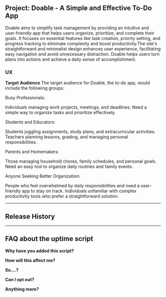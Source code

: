 

## Project: Doable - A Simple and Effective To-Do App

Doable aims to simplify task management by providing an intuitive and user-friendly app that helps users organize, prioritize, and complete their goals. It focuses on essential features like task creation, priority setting, and progress tracking to eliminate complexity and boost productivity.The site's straightforward and minimalist design enhances user experience, facilitating easy navigation and avoid unnecessary distraction. Doable helps users turn plans into actions and achieve a daily sense of accomplishment.



### UX

**Target Audience**
The target audience for Doable, the to-do app, would include the following groups:

Busy Professionals:

Individuals managing work projects, meetings, and deadlines.
Need a simple way to organize tasks and prioritize effectively.

Students and Educators:

Students juggling assignments, study plans, and extracurricular activities.
Teachers planning lessons, grading, and managing personal responsibilities.

Parents and Homemakers:

Those managing household chores, family schedules, and personal goals.
Need an easy tool to organize daily routines and family events.

Anyone Seeking Better Organization:

People who feel overwhelmed by daily responsibilities and need a user-friendly app to stay on track.
Individuals unfamiliar with complex productivity tools who prefer a straightforward solution.

------

## Release History





------

## FAQ about the uptime script

**Why have you added this script?**



**How will this affect me?**



**So….?**



**Can I opt out?**



**Anything more?**

